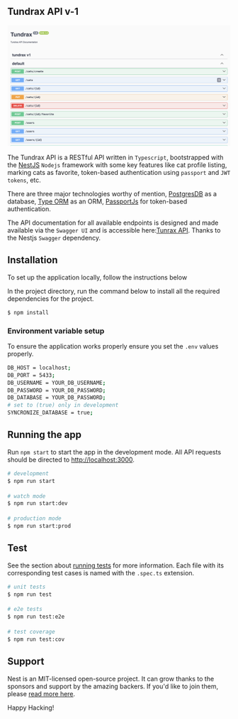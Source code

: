 ## Tundrax API v-1

![Tundrax API v-1](./screenshpt.png)

The Tundrax API is a RESTful API written in `Typescript`, bootstrapped with the [NestJS](https://docs.nestjs.com) `Nodejs` framework with some key features like cat profile listing, marking cats as favorite, token-based authentication using `passport` and `JWT tokens`, etc.

There are three major technologies worthy of mention, [PostgresDB](https://www.postgresql.org/) as a database, [Type ORM](https://github.com/typeorm/typeorm) as an ORM, [PassportJs](https://docs.nestjs.com/recipes/passport) for token-based authentication.

The API documentation for all available endpoints is designed and made available via the `Swagger UI` and is accessible here:[Tunrax API](http://localhost:3000/tundrax-api#/). Thanks to the Nestjs `Swagger` dependency.

## Installation

To set up the application locally, follow the instructions below

In the project directory, run the command below to install all the required dependencies for the project.

```bash
$ npm install
```

### Environment variable setup

To ensure the application works properly ensure you set the `.env` values properly.

```bash
DB_HOST = localhost;
DB_PORT = 5433;
DB_USERNAME = YOUR_DB_USERNAME;
DB_PASSWORD = YOUR_DB_PASSWORD;
DB_DATABASE = YOUR_DB_PASSWORD;
# set to (true) only in development
SYNCRONIZE_DATABASE = true;
```

## Running the app

Run `npm start` to start the app in the development mode.
All API requests should be directed to [http://localhost:3000](http://localhost:3000).

```bash
# development
$ npm run start

# watch mode
$ npm run start:dev

# production mode
$ npm run start:prod
```

## Test

See the section about [running tests](https://facebook.github.io/create-react-app/docs/running-tests) for more information.
Each file with its corresponding test cases is named with the `.spec.ts` extension.

```bash
# unit tests
$ npm run test

# e2e tests
$ npm run test:e2e

# test coverage
$ npm run test:cov
```

## Support

Nest is an MIT-licensed open-source project. It can grow thanks to the sponsors and support by the amazing backers. If you'd like to join them, please [read more here](https://docs.nestjs.com/support).

Happy Hacking!

